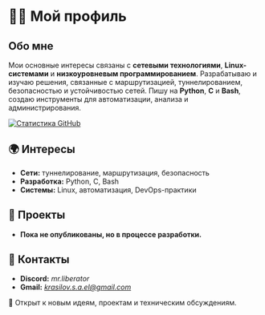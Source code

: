 # 🏴‍☠️ Мой профиль

## Обо мне

Мои основные интересы связаны с **сетевыми технологиями**, **Linux-системами** и **низкоуровневым программированием**.
Разрабатываю и изучаю решения, связанные с маршрутизацией, туннелированием, безопасностью и устойчивостью сетей.
Пишу на **Python**, **C** и **Bash**, создаю инструменты для автоматизации, анализа и администрирования.

[![Статистика GitHub](https://github-readme-stats.vercel.app/api?username=Mister-EL\&show_icons=true\&theme=transparent)](https://github.com/anuraghazra/github-readme-stats)

## 🌍 Интересы

* **Сети:** туннелирование, маршрутизация, безопасность
* **Разработка:** Python, C, Bash
* **Системы:** Linux, автоматизация, DevOps-практики

## 📌 Проекты

* **Пока не опубликованы, но в процессе разработки.**

## 🔗 Контакты

* **Discord:** *mr.liberator*
* **Gmail:** *[krasilov.s.a.el@gmail.com](mailto:krasilov.s.a.el@gmail.com)*

🚀 Открыт к новым идеям, проектам и техническим обсуждениям.
